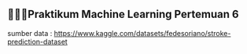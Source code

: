 ## 👨🏻‍💻Praktikum Machine Learning Pertemuan 6
sumber data : https://www.kaggle.com/datasets/fedesoriano/stroke-prediction-dataset